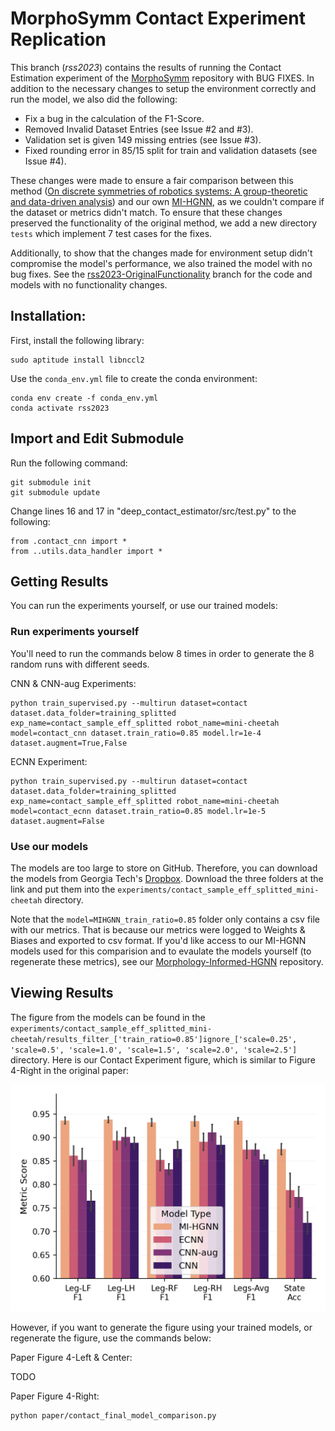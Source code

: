 # MorphoSymm Contact Experiment Replication

This branch (*rss2023*) contains the results of running the Contact Estimation experiment of the [MorphoSymm](https://github.com/Danfoa/MorphoSymm) repository with BUG FIXES. In addition to the necessary changes to setup the environment correctly and run the model, we also did the following:

- Fix a bug in the calculation of the F1-Score.
- Removed Invalid Dataset Entries (see Issue #2 and #3).
- Validation set is given 149 missing entries (see Issue #3).
- Fixed rounding error in 85/15 split for train and validation datasets (see Issue #4).

These changes were made to ensure a fair comparison between this method ([On discrete symmetries of robotics systems: A group-theoretic and data-driven analysis](https://arxiv.org/abs/2302.10433)) and our own [MI-HGNN](https://github.com/lunarlab-gatech/Morphology-Informed-HGNN), as we couldn't compare if the dataset or metrics didn't match. To ensure that these
changes preserved the functionality of the original method, we add a new directory `tests` which implement 7 test cases for
the fixes.

Additionally, to show that the changes made for environment setup didn't compromise the model's performance, we also trained the model with no bug fixes. See the [rss2023-OriginalFunctionality](https://github.com/lunarlab-gatech/MorphoSymm-Replication/tree/rss2023-OriginalFunctionality) branch for the code and models with no functionality changes. 

## Installation:
First, install the following library:
```
sudo aptitude install libnccl2
```

Use the `conda_env.yml` file to create the conda environment:
```
conda env create -f conda_env.yml
conda activate rss2023
```

## Import and Edit Submodule
Run the following command:
```
git submodule init
git submodule update
```

Change lines 16 and 17 in "deep_contact_estimator/src/test.py" to the following:
```
from .contact_cnn import *
from ..utils.data_handler import *
```

## Getting Results

You can run the experiments yourself, or use our trained models:

### Run experiments yourself
You'll need to run the commands below 8 times in order to generate the 8 random runs with different seeds.

CNN & CNN-aug Experiments:
```
python train_supervised.py --multirun dataset=contact dataset.data_folder=training_splitted exp_name=contact_sample_eff_splitted robot_name=mini-cheetah model=contact_cnn dataset.train_ratio=0.85 model.lr=1e-4 dataset.augment=True,False
```

ECNN Experiment:
```
python train_supervised.py --multirun dataset=contact dataset.data_folder=training_splitted exp_name=contact_sample_eff_splitted robot_name=mini-cheetah model=contact_ecnn dataset.train_ratio=0.85 model.lr=1e-5 dataset.augment=False
```

### Use our models

The models are too large to store on GitHub. Therefore, you can download the models from Georgia Tech's [Dropbox](https://www.dropbox.com/scl/fo/8bz5ry3kkhn3tfy38tcwv/AIgvkXuT3HQ74hnVwMGXOs0?rlkey=1t7wswjkit4hl352mnzml9z3i&st=1medwgtz&dl=0). Download the three folders at the link and put them into the `experiments/contact_sample_eff_splitted_mini-cheetah` directory.

Note that the `model=MIHGNN_train_ratio=0.85` folder only contains a csv file with our metrics. That is because our metrics were logged to Weights & Biases and exported to csv format. If you'd like access to our MI-HGNN models used for this comparision and to evaulate the models yourself (to regenerate these metrics), see our [Morphology-Informed-HGNN](https://github.com/lunarlab-gatech/Morphology-Informed-HGNN) repository.

## Viewing Results

The figure from the models can be found in the `experiments/contact_sample_eff_splitted_mini-cheetah/results_filter_['train_ratio=0.85']ignore_['scale=0.25', 'scale=0.5', 'scale=1.0', 'scale=1.5', 'scale=2.0', 'scale=2.5']` directory. Here is our Contact Experiment figure, which is similar to Figure 4-Right in the original paper:

![Figure 4-Right Replicated](experiments/contact_sample_eff_splitted_mini-cheetah/results_filter_['train_ratio=0.85']ignore_['scale=0.25',%20'scale=0.5',%20'scale=1.0',%20'scale=1.5',%20'scale=2.0',%20'scale=2.5']/legs_contact_state_metrics.png)

However, if you want to generate the figure using your trained models, or regenerate the figure, use the commands below:

Paper Figure 4-Left & Center:

TODO

Paper Figure 4-Right:
```
python paper/contact_final_model_comparison.py
```
